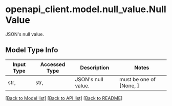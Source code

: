 # openapi_client.model.null_value.NullValue

JSON's null value.

## Model Type Info
Input Type | Accessed Type | Description | Notes
------------ | ------------- | ------------- | -------------
str,  | str,  | JSON&#x27;s null value. | must be one of [None, ] 

[[Back to Model list]](../../README.md#documentation-for-models) [[Back to API list]](../../README.md#documentation-for-api-endpoints) [[Back to README]](../../README.md)

